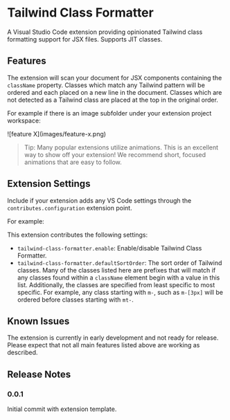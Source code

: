 # Tailwind Class Formatter

A Visual Studio Code extension providing opinionated Tailwind class formatting support for JSX files. Supports JIT classes.

## Features

The extension will scan your document for JSX components containing the `className` property. Classes which match any Tailwind pattern will be ordered and each placed on a new line in the document. Classes which are not detected as a Tailwind class are placed at the top in the original order.

For example if there is an image subfolder under your extension project workspace:

\!\[feature X\]\(images/feature-x.png\)

> Tip: Many popular extensions utilize animations. This is an excellent way to show off your extension! We recommend short, focused animations that are easy to follow.

## Extension Settings

Include if your extension adds any VS Code settings through the `contributes.configuration` extension point.

For example:

This extension contributes the following settings:

* `tailwind-class-formatter.enable`: Enable/disable Tailwind Class Formatter.
* `tailwind-class-formatter.defaultSortOrder`: The sort order of Tailwind classes. Many of the classes listed here are prefixes that will match if any classes found within a `className` element begin with a value in this list. Additionally, the classes are specified from least specific to most specific. For example, any class starting with `m-`, such as `m-[3px]` will be ordered before classes starting with `mt-`.

## Known Issues

The extension is currently in early development and not ready for release. Please expect that not all main features listed above are working as described.

## Release Notes

### 0.0.1

Initial commit with extension template.